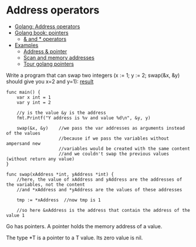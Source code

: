 # Address operators


- [Golang: Address operators](https://golang.org/ref/spec#Address_operators)
- [Golang book: pointers](https://www.golang-book.com/books/intro/8)
    - [& and * operators](https://www.golang-book.com/books/intro/8#section1)
- [Examples](../src/04-addresses-and-pointers)
    - [Address & pointer](../src/04-addresses-and-pointers/address-pointer.go)
    - [Scan and memory addresses](../src/04-addresses-and-pointers/scan-and-memory-addresses.go)
    - [Tour golang pointers](https://tour.golang.org/moretypes/1)
   
Write a program that can swap two integers (x := 1; y := 2; swap(&x, &y) should give you x=2 and y=1): [result](../src/04-addresses-and-pointers/swap-example.go)

```
func main() {
	var x int = 1
	var y int = 2

	//y is the value &y is the address
	fmt.Printf("Y address is %v and value %d\n", &y, y)

	swap(&x, &y)    //we pass the var addresses as arguments instead of the values
	                //because if we pass the variables without ampersand new 
	                //variables would be created with the same content
	                //and we couldn't swap the previous values (without return any value)
}

func swap(xAddress *int, yAddress *int) {
	//here, the value of xAddress and yAddress are the addresses of the variables, not the content
	//and *xAddress and *yAddress are the values of these addresses
	
	tmp := *xAddress  //now tmp is 1
	
	//so here &xAddress is the address that contain the address of the value 1
```

Go has pointers. A pointer holds the memory address of a value.

The type *T is a pointer to a T value. Its zero value is nil.
